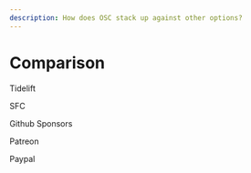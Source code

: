 ```yaml
---
description: How does OSC stack up against other options?
---
```


# Comparison

Tidelift

SFC

Github Sponsors

Patreon

Paypal

